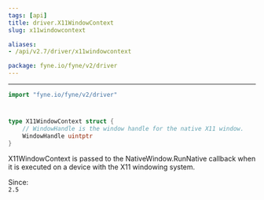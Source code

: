 ```yaml
---
tags: [api]
title: driver.X11WindowContext
slug: x11windowcontext

aliases:
- /api/v2.7/driver/x11windowcontext

package: fyne.io/fyne/v2/driver
---
```



---
```go
import "fyne.io/fyne/v2/driver"
```

#

###

```go
type X11WindowContext struct {
	// WindowHandle is the window handle for the native X11 window.
	WindowHandle uintptr
}
```

X11WindowContext is passed to the NativeWindow.RunNative callback when it is executed on a device with the X11 windowing system.


<div class="since">Since: <code>
2.5</code></div>
